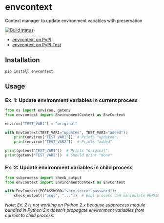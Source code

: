 envcontext
====

Context manager to update environment variables with preservation

[![Build status](https://img.shields.io/appveyor/ci/sakurai_youhei/envcontext/master.svg?label=Python%202.7%2C%203.3%20to%203.6%20%2F%20win32%20%26%20win_amd64)](https://ci.appveyor.com/project/sakurai_youhei/envcontext/branch/master)

- [envcontext on PyPI](https://pypi.python.org/pypi/envcontext)
- [envcontext on PyPI Test](https://testpypi.python.org/pypi/envcontext)

## Installation

```
pip install envcontext
```

## Usage

### Ex. 1: Update environment variables in current process

```python
from os import environ, getenv
from envcontext import EnvironmentContext as EnvContext

environ["TEST_VAR1"] = "original"

with EnvContext(TEST_VAR1="updated", TEST_VAR2="added"):
    print(environ["TEST_VAR1"])  # Prints "updated".
    print(environ["TEST_VAR2"])  # Prints "added".

print(getenv("TEST_VAR1"))  # Prints "original".
print(getenv("TEST_VAR2"))  # Should print "None".
```

### Ex. 2: Update environment variables in child process

```python
from subprocess import check_output
from envcontext import EnvironmentContext as EnvContext

with EnvContext(PGPASSWORD="very-secret-password"):
    check_output(["psql", "..."])  # psql process can manipulate PGPASSWORD.
```

_Note: Ex. 2 is not working on Python 2.x because subprocess module bundled in Python 2.x doesn't propagate environment variables from current to child process._
